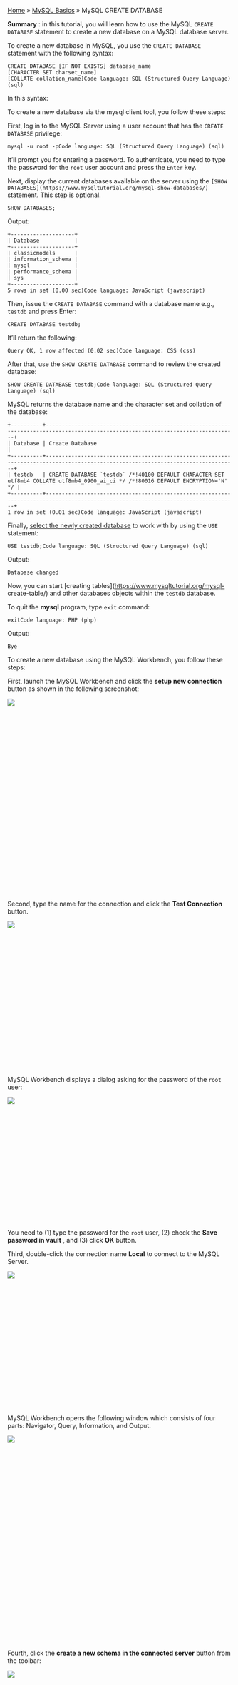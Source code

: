 

[Home](https://www.mysqltutorial.org/) » [MySQL
Basics](https://www.mysqltutorial.org/mysql-basics/) » MySQL CREATE DATABASE



 **Summary** : in this tutorial, you will learn how to use the MySQL `CREATE
DATABASE` statement to create a new database on a MySQL database server.



To create a new database in MySQL, you use the `CREATE DATABASE` statement
with the following syntax:


    
    
    CREATE DATABASE [IF NOT EXISTS] database_name
    [CHARACTER SET charset_name]
    [COLLATE collation_name]Code language: SQL (Structured Query Language) (sql)



In this syntax:



To create a new database via the mysql client tool, you follow these steps:



First, log in to the MySQL Server using a user account that has the `CREATE
DATABASE` privilege:


    
    
    mysql -u root -pCode language: SQL (Structured Query Language) (sql)



It’ll prompt you for entering a password. To authenticate, you need to type
the password for the `root` user account and press the `Enter` key.



Next, display the current databases available on the server using the `[SHOW
DATABASES](https://www.mysqltutorial.org/mysql-show-databases/)` statement.
This step is optional.


    
    
    SHOW DATABASES;



Output:


    
    
    +--------------------+
    | Database           |
    +--------------------+
    | classicmodels      |
    | information_schema |
    | mysql              |
    | performance_schema |
    | sys                |
    +--------------------+
    5 rows in set (0.00 sec)Code language: JavaScript (javascript)



Then, issue the `CREATE DATABASE` command with a database name e.g., `testdb`
and press Enter:


    
    
    CREATE DATABASE testdb;



It’ll return the following:


    
    
    Query OK, 1 row affected (0.02 sec)Code language: CSS (css)



After that, use the `SHOW CREATE DATABASE` command to review the created
database:


    
    
    SHOW CREATE DATABASE testdb;Code language: SQL (Structured Query Language) (sql)



MySQL returns the database name and the character set and collation of the
database:


    
    
    +----------+----------------------------------------------------------------------------------------------------------------------------------+
    | Database | Create Database                                                                                                                  |
    +----------+----------------------------------------------------------------------------------------------------------------------------------+
    | testdb   | CREATE DATABASE `testdb` /*!40100 DEFAULT CHARACTER SET utf8mb4 COLLATE utf8mb4_0900_ai_ci */ /*!80016 DEFAULT ENCRYPTION='N' */ |
    +----------+----------------------------------------------------------------------------------------------------------------------------------+
    1 row in set (0.01 sec)Code language: JavaScript (javascript)



Finally, [select the newly created
database](https://www.mysqltutorial.org/mysql-select-database/) to work with
by using the `USE` statement:


    
    
    USE testdb;Code language: SQL (Structured Query Language) (sql)



Output:


    
    
    Database changed



Now, you can start [creating tables](https://www.mysqltutorial.org/mysql-
create-table/) and other databases objects within the `testdb` database.



To quit the **mysql** program, type `exit` command:


    
    
    exitCode language: PHP (php)



Output:


    
    
    Bye



To create a new database using the MySQL Workbench, you follow these steps:



First, launch the MySQL Workbench and click the **setup new connection**
button as shown in the following screenshot:

![](https://www.mysqltutorial.org/wp-content/uploads/2018/09/MySQL-CREATE-DATABASE-new-connection.png)
![](data:image/svg+xml,%3Csvg%20xmlns=%22http://www.w3.org/2000/svg%22%20viewBox=%220%200%20557%20465%22%3E%3C/svg%3E)


Second, type the name for the connection and click the **Test Connection**
button.

![](https://www.mysqltutorial.org/wp-content/uploads/2018/09/MySQL-CREATE-DATABASE-connection-name.png)
![](data:image/svg+xml,%3Csvg%20xmlns=%22http://www.w3.org/2000/svg%22%20viewBox=%220%200%20786%20493%22%3E%3C/svg%3E)


MySQL Workbench displays a dialog asking for the password of the `root` user:

![](https://www.mysqltutorial.org/wp-content/uploads/2018/09/MySQL-CREATE-DATABASE-enter-password.png)
![](data:image/svg+xml,%3Csvg%20xmlns=%22http://www.w3.org/2000/svg%22%20viewBox=%220%200%20414%20218%22%3E%3C/svg%3E)


You need to (1) type the password for the `root` user, (2) check the **Save
password in vault** , and (3) click **OK** button.



Third, double-click the connection name **Local** to connect to the MySQL
Server.

![](https://www.mysqltutorial.org/wp-content/uploads/2018/09/MySQL-CREATE-DATABASE-new-connection-created.png)
![](data:image/svg+xml,%3Csvg%20xmlns=%22http://www.w3.org/2000/svg%22%20viewBox=%220%200%20277%20159%22%3E%3C/svg%3E)


MySQL Workbench opens the following window which consists of four parts:
Navigator, Query, Information, and Output.

![](https://www.mysqltutorial.org/wp-content/uploads/2018/09/MySQL-CREATE-DATABASE-MySQL-Workbench.png)
![](data:image/svg+xml,%3Csvg%20xmlns=%22http://www.w3.org/2000/svg%22%20viewBox=%220%200%20646%20576%22%3E%3C/svg%3E)


Fourth, click the **create a new schema in the connected server** button from
the toolbar:

![](https://www.mysqltutorial.org/wp-content/uploads/2018/09/MySQL-CREATE-DATABASE-create-new-schema.png)
![](data:image/svg+xml,%3Csvg%20xmlns=%22http://www.w3.org/2000/svg%22%20viewBox=%220%200%20524%20572%22%3E%3C/svg%3E)


In MySQL, the schema is the synonym for the database. Creating a new schema
also means creating a new database.



Fifth, the following window is open. You need to (1) enter the schema name,
(2) change the character set and collation if necessary, and click the
**Apply** button:

![](https://www.mysqltutorial.org/wp-content/uploads/2018/09/MySQL-CREATE-DATABASE-new-schema.png)
![](data:image/svg+xml,%3Csvg%20xmlns=%22http://www.w3.org/2000/svg%22%20viewBox=%220%200%20653%20403%22%3E%3C/svg%3E)


Sixth, MySQL Workbench opens the following window that displays the SQL script
which will be executed. Note that the `CREATE SCHEMA` statement command has
the same effect as the `CREATE DATABASE` statement.

![](https://www.mysqltutorial.org/wp-content/uploads/2018/09/MySQL-CREATE-DATABASE-review-SQL-Script.png)
![](data:image/svg+xml,%3Csvg%20xmlns=%22http://www.w3.org/2000/svg%22%20viewBox=%220%200%20784%20592%22%3E%3C/svg%3E)


If everything is fine, you will see the new database created and showed in the
**schemas** tab of the **Navigator** section.

![](https://www.mysqltutorial.org/wp-content/uploads/2018/09/MySQL-CREATE-DATABASE-new-database-created.png)
![](data:image/svg+xml,%3Csvg%20xmlns=%22http://www.w3.org/2000/svg%22%20viewBox=%220%200%20302%20370%22%3E%3C/svg%3E)


Seventh, to select the `testdb2` database, (1) right-click the database name
and (2) choose **Set as Default Schema** menu item:

![](https://www.mysqltutorial.org/wp-content/uploads/2018/09/MySQL-CREATE-DATABASE-set-default-schema.png)
![](data:image/svg+xml,%3Csvg%20xmlns=%22http://www.w3.org/2000/svg%22%20viewBox=%220%200%20302%20430%22%3E%3C/svg%3E)


The `testdb2` node is open as shown in the following screenshot.

![](https://www.mysqltutorial.org/wp-content/uploads/2018/09/MySQL-CREATE-DATABASE-display-default-schema.png)
![](data:image/svg+xml,%3Csvg%20xmlns=%22http://www.w3.org/2000/svg%22%20viewBox=%220%200%20298%20372%22%3E%3C/svg%3E)


Now, you can work with `testdb2` from the MySQL Workbench.

![](https://www.mysqltutorial.org/wp-content/themes/evolution/img/left.svg)
![](data:image/svg+xml,%3Csvg%20xmlns=%22http://www.w3.org/2000/svg%22%20viewBox=%220%200%2032%2032%22%3E%3C/svg%3E)
![](https://www.mysqltutorial.org/wp-content/themes/evolution/img/right.svg)
![](data:image/svg+xml,%3Csvg%20xmlns=%22http://www.w3.org/2000/svg%22%20viewBox=%220%200%2032%2032%22%3E%3C/svg%3E)


All MySQL tutorials are practical and easy-to-follow, with SQL script and
screenshots available. [More About Us](/about-us/)

